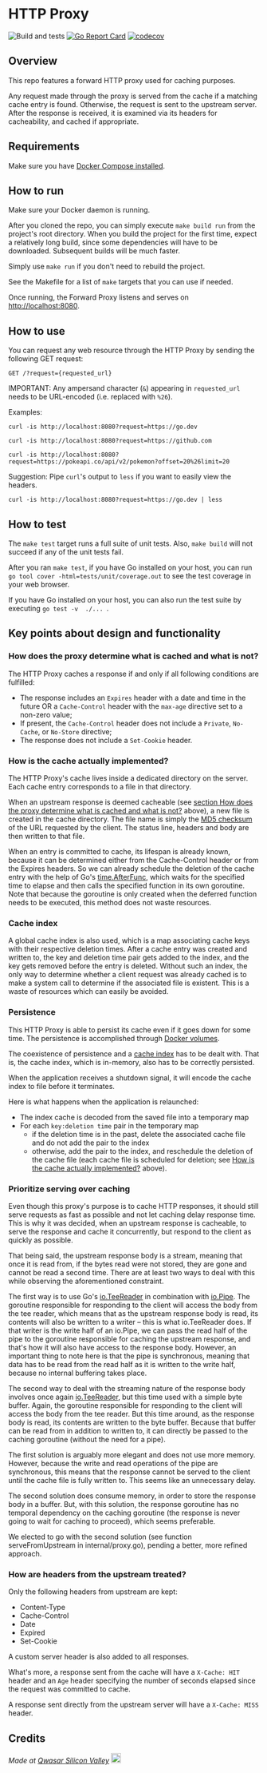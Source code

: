 # HTTP Proxy
![Build and tests](https://github.com/ibeauregard/http-proxy/actions/workflows/test-and-build.yml/badge.svg)
[![Go Report Card](https://goreportcard.com/badge/github.com/ibeauregard/http-proxy)](https://goreportcard.com/report/github.com/ibeauregard/http-proxy)
[![codecov](https://codecov.io/gh/ibeauregard/http-proxy/branch/master/graph/badge.svg)](https://codecov.io/gh/ibeauregard/http-proxy)

## Overview

This repo features a forward HTTP proxy used for caching purposes.

Any request made through the proxy is served from the cache if a matching cache entry is found. Otherwise, the request is sent to the upstream server. After the response is received, it is examined via its headers for cacheability, and cached if appropriate.

## Requirements

Make sure you have [Docker Compose installed](https://docs.docker.com/compose/install/).

## How to run

Make sure your Docker daemon is running.

After you cloned the repo, you can simply execute `make build run` from the project's root directory. When you build the project for the first time, expect a relatively long build, since some dependencies will have to be downloaded. Subsequent builds will be much faster.

Simply use `make run` if you don't need to rebuild the project.

See the Makefile for a list of `make` targets that you can use if needed.

Once running, the Forward Proxy listens and serves on [http://localhost:8080](http://localhost:8080).

## How to use

You can request any web resource through the HTTP Proxy by sending the following GET request:

`GET /?request={requested_url}`

IMPORTANT: Any ampersand character (`&`) appearing in `requested_url` needs to be URL-encoded (i.e. replaced with `%26`).

Examples:

`curl -is http://localhost:8080?request=https://go.dev`

`curl -is http://localhost:8080?request=https://github.com`

`curl -is http://localhost:8080?request=https://pokeapi.co/api/v2/pokemon?offset=20%26limit=20`

Suggestion: Pipe `curl`'s output to `less` if you want to easily view the headers.

`curl -is http://localhost:8080?request=https://go.dev | less`



## How to test
The `make test` target runs a full suite of unit tests. Also, `make build` will not succeed if any of the unit tests fail.

After you ran `make test`, if you have Go installed on your host, you can run `go tool cover -html=tests/unit/coverage.out` to see the test coverage in your web browser.

If you have Go installed on your host, you can also run the test suite by executing `go test -v  ./... `.


## Key points about design and functionality

### How does the proxy determine what is cached and what is not?

The HTTP Proxy caches a response if and only if all following conditions are fulfilled:

- The response includes an `Expires` header with a date and time in the future OR a `Cache-Control` header with the `max-age` directive set to a non-zero value;
- If present, the `Cache-Control` header does not include a `Private`, `No-Cache`, or `No-Store` directive;
- The response does not include a `Set-Cookie` header.


### How is the cache actually implemented?

The HTTP Proxy's cache lives inside a dedicated directory on the server. Each cache entry corresponds to a file in that directory.

When an upstream response is deemed cacheable (see [section How does the proxy determine what is cached and what is not?](#how-does-the-proxy-determine-what-is-cached-and-what-is-not) above), a new file is created in the cache directory. The file name is simply the [MD5 checksum](https://en.wikipedia.org/wiki/MD5) of the URL requested by the client. The status line, headers and body are then written to that file.

When an entry is committed to cache, its lifespan is already known, because it can be determined either from the Cache-Control header or from the Expires headers. So we can already schedule the deletion of the cache entry with the help of Go's [time.AfterFunc](https://pkg.go.dev/time#AfterFunc), which waits for the specified time to elapse and then calls the specified function in its own goroutine. Note that because the goroutine is only created when the deferred function needs to be executed, this method does not waste resources.

### Cache index 

A global cache index is also used, which is a map associating cache keys with their respective deletion times. After a cache entry was created and written to, the key and deletion time pair gets added to the index, and the key gets removed before the entry is deleted. Without such an index, the only way to determine whether a client request was already cached is to make a system call to determine if the associated file is existent. This is a waste of resources which can easily be avoided. 

### Persistence

This HTTP Proxy is able to persist its cache even if it goes down for some time. The persistence is accomplished through [Docker volumes](https://docs.docker.com/storage/volumes/).

The coexistence of persistence and a [cache index](#cache-index) has to be dealt with. That is, the cache index, which is in-memory, also has to be correctly persisted.

When the application receives a shutdown signal, it will encode the cache index to file before it terminates.

Here is what happens when the application is relaunched:

- The index cache is decoded from the saved file into a temporary map
- For each `key:deletion time` pair in the temporary map
  - if the deletion time is in the past, delete the associated cache file and do not add the pair to the index
  - otherwise, add the pair to the index, and reschedule the deletion of the cache file (each cache file is scheduled for deletion; see [How is the cache actually implemented?](#how-is-the-cache-actually-implemented) above).

### Prioritize serving over caching

Even though this proxy's purpose is to cache HTTP responses, it should still serve requests as fast as possible and not let caching delay response time. This is why it was decided, when an upstream response is cacheable, to serve the response and cache it concurrently, but respond to the client as quickly as possible.

That being said, the upstream response body is a stream, meaning that once it is read from, if the bytes read were not stored, they are gone and cannot be read a second time. There are at least two ways to deal with this while observing the aforementioned constraint.

The first way is to use Go's [io.TeeReader](https://pkg.go.dev/io#TeeReader) in combination with [io.Pipe](https://pkg.go.dev/io#Pipe). The goroutine responsible for responding to the client will access the body from the tee reader, which means that as the upstream response body is read, its contents will also be written to a writer – this is what io.TeeReader does. If that writer is the write half of an io.Pipe, we can pass the read half of the pipe to the goroutine responsible for caching the upstream response, and that's how it will also have access to the response body. However, an important thing to note here is that the pipe is synchronous, meaning that data has to be read from the read half as it is written to the write half, because no internal buffering takes place.

The second way to deal with the streaming nature of the response body involves once again [io.TeeReader](https://pkg.go.dev/io#TeeReader), but this time used with a simple byte buffer. Again, the goroutine responsible for responding to the client will access the body from the tee reader. But this time around, as the response body is read, its contents are written to the byte buffer. Because that buffer can be read from in addition to written to, it can directly be passed to the caching goroutine (without the need for a pipe). 

The first solution is arguably more elegant and does not use more memory. However, because the write and read operations of the pipe are synchronous, this means that the response cannot be served to the client until the cache file is fully written to. This seems like an unnecessary delay.

The second solution does consume memory, in order to store the response body in a buffer. But, with this solution, the response goroutine has no temporal dependency on the caching goroutine (the response is never going to wait for caching to proceed), which seems preferable.

We elected to go with the second solution (see function serveFromUpstream in internal/proxy.go), pending a better, more refined approach.

### How are headers from the upstream treated?

Only the following headers from upstream are kept:
- Content-Type
- Cache-Control
- Date
- Expired
- Set-Cookie

A custom server header is also added to all responses.

What's more, a response sent from the cache will have a `X-Cache: HIT` header and an `Age` header specifying the number of seconds elapsed since the request was committed to cache.

A response sent directly from the upstream server will have a `X-Cache: MISS` header.

## Credits

<span><i>Made at <a href='https://qwasar.io'>Qwasar Silicon Valley</a></i></span>
<span><img alt='Qwasar Silicon Valley Logo' src='https://storage.googleapis.com/qwasar-public/qwasar-logo_50x50.png' width='20px'></span>
